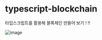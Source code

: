 # typescript-blockchain

타입스크립트를 활용해 블록체인 만들어 보기 ! !!



![image](https://user-images.githubusercontent.com/105029091/229350917-650696f4-c599-43ae-83ff-7f8a07a4dbb5.png)
